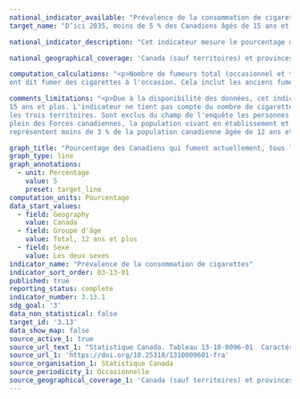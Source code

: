 ```yaml
---
national_indicator_available: "Prévalence de la consommation de cigarettes"
target_name: "D’ici 2035, moins de 5 % des Canadiens âgés de 15 ans et plus fument la cigarette"

national_indicator_description: "Cet indicateur mesure le pourcentage des Canadiens qui fument actuellement, tous les jours ou à l'occasion."

national_geographical_coverage: 'Canada (sauf territoires) et provinces'

computation_calculations: "<p>Nombre de fumeurs total (occasionnel et tous les jours) agés de 12 ans et plus divisé par la population totale agée de 12 ans et plus.<br> Le fumeur quotidien fait référence à ceux qui ont dit fumer des cigarettes à chaque jour. Le fumeur occasionnel fait référence à ceux qui 
ont dit fumer des cigarettes à l'occasion. Cela inclut les anciens fumeurs quotidiens qui fument maintenant occasionnellement.</p>"

comments_limitations: "<p>Due à la disponibilité des données, cet indicateur mesure les personnes de 12 ans et plus qui ont déclaré qu'elles fumaient et non ceux de 
15 ans et plus. L'indicateur ne tient pas compte du nombre de cigarettes fumées. <br><br>L'enquête vise la population âgée de 12 ans et plus vivant dans les dix provinces et 
les trois territoires. Sont exclus du champ de l'enquête les personnes vivant dans les réserves et autres peuplements autochtones des provinces, les membres à temps 
plein des Forces canadiennes, la population vivant en établissement et les jeunes âgés de 12 à 17 ans demeurant dans des foyers d'accueil. Ensemble, ces exclusions 
représentent moins de 3 % de la population canadienne âgée de 12 ans et plus.</p>"

graph_title: "Pourcentage des Canadiens qui fument actuellement, tous les jours ou à l'occasion"
graph_type: line
graph_annotations:
  - unit: Percentage
    value: 5
    preset: target_line
computation_units: Pourcentage
data_start_values:
  - field: Geography
    value: Canada
  - field: Groupe d'âge
    value: Total, 12 ans et plus
  - field: Sexe
    value: Les deux sexes
indicator_name: "Prévalence de la consommation de cigarettes"
indicator_sort_order: 03-13-01
published: true
reporting_status: complete
indicator_number: 3.13.1
sdg_goal: '3'
data_non_statistical: false
target_id: '3.13'
data_show_map: false
source_active_1: true
source_url_text_1: "Statistique Canada. Tableau 13-10-0096-01  Caractéristiques de la santé, estimations annuelles"
source_url_1: 'https://doi.org/10.25318/1310009601-fra'
source_organisation_1: Statistique Canada
source_periodicity_1: Occasionnelle
source_geographical_coverage_1: 'Canada (sauf territoires) et provinces'
---
```

